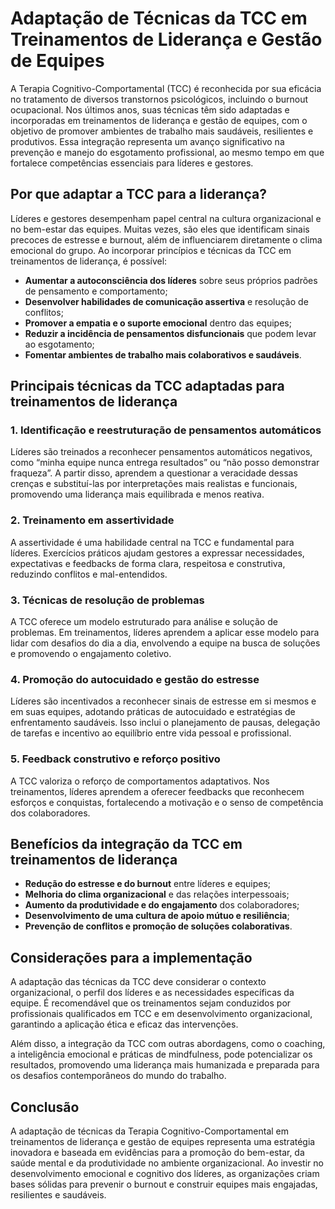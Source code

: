 # Adaptação de Técnicas da TCC em Treinamentos de Liderança e Gestão de Equipes

A Terapia Cognitivo-Comportamental (TCC) é reconhecida por sua eficácia no tratamento de diversos transtornos psicológicos, incluindo o burnout ocupacional. Nos últimos anos, suas técnicas têm sido adaptadas e incorporadas em treinamentos de liderança e gestão de equipes, com o objetivo de promover ambientes de trabalho mais saudáveis, resilientes e produtivos. Essa integração representa um avanço significativo na prevenção e manejo do esgotamento profissional, ao mesmo tempo em que fortalece competências essenciais para líderes e gestores.

## Por que adaptar a TCC para a liderança?

Líderes e gestores desempenham papel central na cultura organizacional e no bem-estar das equipes. Muitas vezes, são eles que identificam sinais precoces de estresse e burnout, além de influenciarem diretamente o clima emocional do grupo. Ao incorporar princípios e técnicas da TCC em treinamentos de liderança, é possível:

- **Aumentar a autoconsciência dos líderes** sobre seus próprios padrões de pensamento e comportamento;
- **Desenvolver habilidades de comunicação assertiva** e resolução de conflitos;
- **Promover a empatia e o suporte emocional** dentro das equipes;
- **Reduzir a incidência de pensamentos disfuncionais** que podem levar ao esgotamento;
- **Fomentar ambientes de trabalho mais colaborativos e saudáveis**.

## Principais técnicas da TCC adaptadas para treinamentos de liderança

### 1. Identificação e reestruturação de pensamentos automáticos

Líderes são treinados a reconhecer pensamentos automáticos negativos, como “minha equipe nunca entrega resultados” ou “não posso demonstrar fraqueza”. A partir disso, aprendem a questionar a veracidade dessas crenças e substituí-las por interpretações mais realistas e funcionais, promovendo uma liderança mais equilibrada e menos reativa.

### 2. Treinamento em assertividade

A assertividade é uma habilidade central na TCC e fundamental para líderes. Exercícios práticos ajudam gestores a expressar necessidades, expectativas e feedbacks de forma clara, respeitosa e construtiva, reduzindo conflitos e mal-entendidos.

### 3. Técnicas de resolução de problemas

A TCC oferece um modelo estruturado para análise e solução de problemas. Em treinamentos, líderes aprendem a aplicar esse modelo para lidar com desafios do dia a dia, envolvendo a equipe na busca de soluções e promovendo o engajamento coletivo.

### 4. Promoção do autocuidado e gestão do estresse

Líderes são incentivados a reconhecer sinais de estresse em si mesmos e em suas equipes, adotando práticas de autocuidado e estratégias de enfrentamento saudáveis. Isso inclui o planejamento de pausas, delegação de tarefas e incentivo ao equilíbrio entre vida pessoal e profissional.

### 5. Feedback construtivo e reforço positivo

A TCC valoriza o reforço de comportamentos adaptativos. Nos treinamentos, líderes aprendem a oferecer feedbacks que reconhecem esforços e conquistas, fortalecendo a motivação e o senso de competência dos colaboradores.

## Benefícios da integração da TCC em treinamentos de liderança

- **Redução do estresse e do burnout** entre líderes e equipes;
- **Melhoria do clima organizacional** e das relações interpessoais;
- **Aumento da produtividade e do engajamento** dos colaboradores;
- **Desenvolvimento de uma cultura de apoio mútuo e resiliência**;
- **Prevenção de conflitos e promoção de soluções colaborativas**.

## Considerações para a implementação

A adaptação das técnicas da TCC deve considerar o contexto organizacional, o perfil dos líderes e as necessidades específicas da equipe. É recomendável que os treinamentos sejam conduzidos por profissionais qualificados em TCC e em desenvolvimento organizacional, garantindo a aplicação ética e eficaz das intervenções.

Além disso, a integração da TCC com outras abordagens, como o coaching, a inteligência emocional e práticas de mindfulness, pode potencializar os resultados, promovendo uma liderança mais humanizada e preparada para os desafios contemporâneos do mundo do trabalho.

## Conclusão

A adaptação de técnicas da Terapia Cognitivo-Comportamental em treinamentos de liderança e gestão de equipes representa uma estratégia inovadora e baseada em evidências para a promoção do bem-estar, da saúde mental e da produtividade no ambiente organizacional. Ao investir no desenvolvimento emocional e cognitivo dos líderes, as organizações criam bases sólidas para prevenir o burnout e construir equipes mais engajadas, resilientes e saudáveis.